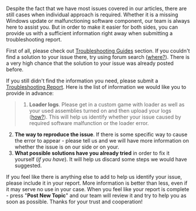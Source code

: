 Despite the fact that we have most issues covered in our articles, there are still cases when individual approach is required. Whether it is a missing Windows update or malfunctioning software component, our team is always here to assist you. But in order to make it easier for both sides, you can provide us with a sufficient information right away when submitting a troubleshooting report. 

First of all, please check out [Troubleshooting Guides](https://www.joduska.me/forum/forum/20-guides/) section. If you couldn't find a solution to your issue there, try using forum search ([where?](https://s.put.re/QH38rWv.png)). There is a very high chance that the solution to your issue was already posted before.

If you still didn't find the information you need, please submit a [Troubleshooting Report](https://www.joduska.me/forum/index.php?app=forums&module=post&section=post&do=new_post&f=94). Here is the list of information we would like you to provide in advance:
>1. **Loader logs**. Please get in a custom game with loader as well as your used assemblies turned on and then upload your logs ([how?](https://s.put.re/FexqLMR.png)). This will help us identify whether your issue caused by required software malfunction or the loader error.
2. **The way to reproduce the issue**. If there is some specific way to cause the error to appear - please tell us and we will have more information on whether the issue is on our side or on your.
3.  **What possible solutions have you already tried** in order to fix it yourself (*if you have*). It will help us discard some steps we would have suggested.

If you feel like there is anything else to add to help us identify your issue, please include it in your report. More information is better than less, even if it may serve no use in your case. When you feel like your report is complete - press "**Post New Topic**" and our team will review it and try to help you as soon as possible. Thanks for your trust and cooperation!
